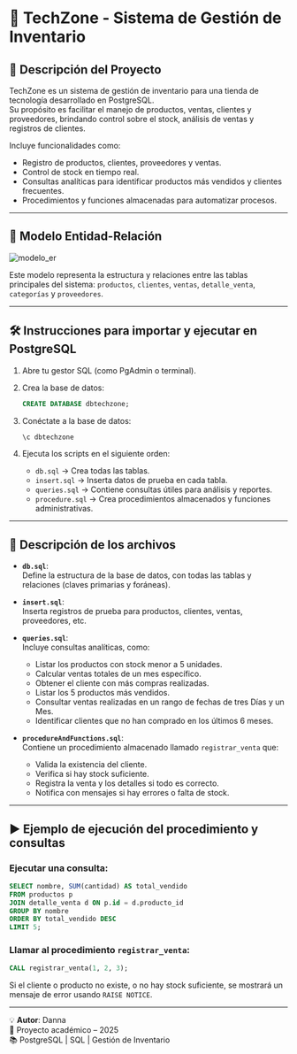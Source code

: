 # 🛒 TechZone - Sistema de Gestión de Inventario

## 📌 Descripción del Proyecto

TechZone es un sistema de gestión de inventario para una tienda de tecnología desarrollado en PostgreSQL.  
Su propósito es facilitar el manejo de productos, ventas, clientes y proveedores, brindando control sobre el stock, análisis de ventas y registros de clientes.

Incluye funcionalidades como:
- Registro de productos, clientes, proveedores y ventas.
- Control de stock en tiempo real.
- Consultas analíticas para identificar productos más vendidos y clientes frecuentes.
- Procedimientos y funciones almacenadas para automatizar procesos.

---

## 🧩 Modelo Entidad-Relación

![modelo_er](C:\Users\Usuario\OneDrive\Escritorio\Examen\modelo_er.png)

Este modelo representa la estructura y relaciones entre las tablas principales del sistema: `productos`, `clientes`, `ventas`, `detalle_venta`, `categorías` y `proveedores`.

---

## 🛠 Instrucciones para importar y ejecutar en PostgreSQL

1. Abre tu gestor SQL (como PgAdmin o terminal).
2. Crea la base de datos:  
   ```sql
   CREATE DATABASE dbtechzone;
   ```
3. Conéctate a la base de datos:
   ```bash
   \c dbtechzone
   ```
4. Ejecuta los scripts en el siguiente orden:

   - `db.sql` → Crea todas las tablas.
   - `insert.sql` → Inserta datos de prueba en cada tabla.
   - `queries.sql` → Contiene consultas útiles para análisis y reportes.
   - `procedure.sql` → Crea procedimientos almacenados y funciones administrativas.

---

## 📄 Descripción de los archivos

- **`db.sql`**:  
  Define la estructura de la base de datos, con todas las tablas y relaciones (claves primarias y foráneas).

- **`insert.sql`**:  
  Inserta registros de prueba para productos, clientes, ventas, proveedores, etc.

- **`queries.sql`**:  
  Incluye consultas analíticas, como:
  -  Listar los productos con stock menor a 5 unidades. 
  - Calcular ventas totales de un mes específico.
  - Obtener el cliente con más compras realizadas. 
  - Listar los 5 productos más vendidos. 
  - Consultar ventas realizadas en un rango de fechas de tres Días y un Mes. 
  - Identificar clientes que no han comprado en los últimos 6 meses.
  
- **`procedureAndFunctions.sql`**:  
  Contiene un procedimiento almacenado llamado `registrar_venta` que:
  - Valida la existencia del cliente.
  - Verifica si hay stock suficiente.
  - Registra la venta y los detalles si todo es correcto.
  - Notifica con mensajes si hay errores o falta de stock.

---

## ▶️ Ejemplo de ejecución del procedimiento y consultas

### Ejecutar una consulta:
```sql
SELECT nombre, SUM(cantidad) AS total_vendido
FROM productos p
JOIN detalle_venta d ON p.id = d.producto_id
GROUP BY nombre
ORDER BY total_vendido DESC
LIMIT 5;
```

### Llamar al procedimiento `registrar_venta`:
```sql
CALL registrar_venta(1, 2, 3);

```

Si el cliente o producto no existe, o no hay stock suficiente, se mostrará un mensaje de error usando `RAISE NOTICE`.

---

💡 **Autor**: Danna  
📆 Proyecto académico – 2025  
📚 PostgreSQL | SQL | Gestión de Inventario
